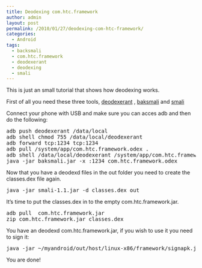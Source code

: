 ```yaml
---
title: Deodexing com.htc.framework
author: admin
layout: post
permalink: /2010/01/27/deodexing-com-htc-framework/
categories:
  - Android
tags:
  - backsmali
  - com.htc.framework
  - deodexerant
  - deodexing
  - smali
---
```

This is just an small tutorial that shows how deodexing works.<!--more-->

First of all you need these three tools, [deodexerant][1] , [baksmali][2] and [smali][3]

Connect your phone with USB and make sure you can acces adb and then do the following:

<pre class="brush: bash; title: ; notranslate" title="">adb push deodexerant /data/local
adb shell chmod 755 /data/local/deodexerant
adb forward tcp:1234 tcp:1234
adb pull /system/app/com.htc.framework.odex .
adb shell /data/local/deodexerant /system/app/com.htc.framework.odex 1234 &
java -jar baksmali.jar -x :1234 com.htc.framework.odex
</pre>

Now that you have a deodexd files in the out folder you need to create the classes.dex file again.

<pre class="brush: bash; title: ; notranslate" title="">java -jar smali-1.1.jar -d classes.dex out
</pre>

It&#8217;s time to put the classes.dex in to the empty com.htc.framework.jar.

<pre class="brush: bash; title: ; notranslate" title="">adb pull  com.htc.framework.jar
zip com.htc.framework.jar classes.dex
</pre>

You have an deodexd com.htc.framework.jar, if you wish to use it you need to sign it:

<pre class="brush: bash; title: ; notranslate" title="">java -jar ~/myandroid/out/host/linux-x86/framework/signapk.jar ~/myandroid/build/target/product/security/testkey.x509.pem ~/myandroid/build/target/product/security/testkey.pk8 com.htc.framework.jar signed.jar
</pre>

You are done!

 [1]: http://smali.googlecode.com/files/deodexerant-v1.0-Android1.0-1.6
 [2]: http://smali.googlecode.com/files/baksmali-1.1.jar
 [3]: http://smali.googlecode.com/files/smali-1.1.jar